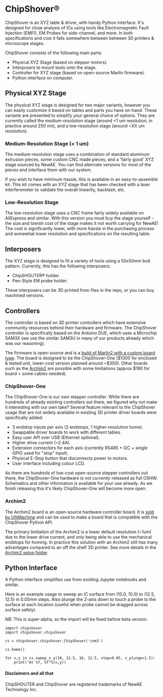 # ChipShover®

ChipShover is an XYZ table &amp; driver, with handy Python interface. It's designed for close analysis of ICs using tools like Electromagnetic Fault Injection (EMFI), EM Probes for side-channel, and more. In both specifications and cost it falls somewhere between between 3D printers & microscope stages.

ChipShover consists of the following main parts:

* Physical XYZ Stage (based on stepper motors).
* Interposers to mount tools onto the stage.
* Controller for XYZ stage (based on open-source Marlin firmware).
* Python interface on computer.

## Physical XYZ Stage

The physical XYZ stage is designed for two major variants, however you can easily customize it based on tables and parts you have on-hand. These variants are presented to simplify your general choice of options. They are currently called the *medium-resolution* stage (around <1 um resolution, in practice around 250 nm), and a low-resolution stage (around ~XX um resolution).

### Medium-Resolution Stage (< 1 um)

The medium-resolution stage uses a combination of standard aluminum extrusion pieces, some custom CNC made pieces, and a 'fairly good' XYZ stage sourced by NewAE. You can find alternate versions for most of the pieces and interface them with our system.

If you wish to have minimum hassle, this is available in an easy-to-assemble kit. This kit comes with an XYZ stage that has been checked with a laser interferometer to validate the overall linearity, backlash, etc.

### Low-Resolution Stage

The low-resolution stage uses a CNC frame fairly widely available on AliExpress and similar. With this version you must buy the stage yourself - the size and lowish cost of the stage makes it not worth carrying for NewAE! The cost is significantly lower, with more hassle in the purchasing process and somewhat lower resolution and specifications on the resulting table.

## Interposers

The XYZ stage is designed to fit a variety of tools using a 50x50mm bolt pattern. Currently, this has the following interposers:

* ChipSHOUTER® holder.
* Pen-Style EM probe holder.

These interposers can be 3D printed from files in the repo, or you can buy machined versions.

## Controllers

The controller is based on 3D printer controllers which have extensive community resources behind their hardware and firmware. The ChipShover controller is specifically based on the Arduino DUE, which uses a Microchip SAM3X (we use the similar SAM3U in many of our products already which was our reasoning).

The firmware is open-source and is a [build of Marlin2 with a custom board type](https://github.com/newaetech/ChipSHOVER-Marlin). The board is designed to be the ChipShover-One ($1300 for enclosed & tested unit, lower-cost version planned around ~$350). Other boards such as the [Archim2](https://ultimachine.com/products/archim2) are possible with some limitations (approx $180 for board + some cables needed).

### ChipShover-One

The ChipShover-One is our own stepper controller. While there are hundreds of already existing controllers out there, we figured why not make it interesting with our own take? Several feature relevant to the ChipShover usage that are not widely available in existing 3D printer driver boards were specifically added:

* 3 endstop inputs per axis (2 endstops, 1 higher-resolution home).
* Swappable driver boards to work with different tables.
* Easy user API over USB (Ethernet optional).
* Higher drive current (~2.4A).
* Extension connectors for each axis (currently RS485 + I2C + single GPIO used for "stop" input).
* Physical E-Stop button that disconnects power to motors.
* User interface including colour LCD.

As there are *hundreds* of low-cost open-source stepper controllers out there, the ChipShover-One hardware is not *currently* released as full OSHW. Schematics and other information *is* available for your use already. As we finish releasing this it's likely ChipShover-One will become more open.

### Archim2

The Archim2 board is an open-source hardware controller board. It is [sold by UltiMachine](https://ultimachine.com/products/archim2) and can be used to make a board that is compatible with the ChipShover Python API.

The primary limitation of the Archim2 is a lower default resolution (~1um) due to the lower drive current, and only being able to use the mechanical endstops for homing. In practice this solution with an Archim2 still has many advantages compared to an off the shelf 3D printer. See more details in the [Archim2 setup folder](controller-hardware/diy-with-archim2).

## Python Interface

A Python interface simplifies use from existing Jupyter notebooks and similar.

Here is an example usage to sweep an IC surface from (10.0, 10.0) to (12.5, 12.5) in 0.05mm steps. Also plunge the Z-axis down to touch a probe to the surface at each location (useful when probe cannot be dragged across surface safely).

*NB*: This is super-alpha, so the import will be fixed before beta version.

	import chipshover
	import chipshover.chipshover

	cs = chipshover.chipshover.ChipShover('com3')

	cs.home()

	for x,y in cs.sweep_x_y(10, 12.5, 10, 12.5, step=0.05, z_plunge=1.5):
	    print("At %f, %f"%(x,y))


#### Disclaimers and all that

ChipSHOUTER and ChipShover are registered trademarks of NewAE Technology Inc.